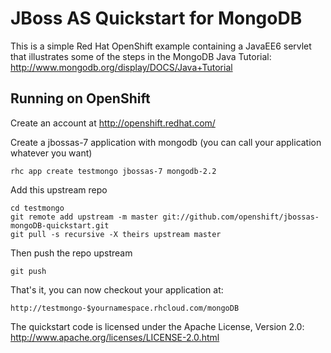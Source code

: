 JBoss AS Quickstart for MongoDB
===============================

This is a simple Red Hat OpenShift example containing a JavaEE6
servlet that illustrates some of the steps in the MongoDB Java
Tutorial: <http://www.mongodb.org/display/DOCS/Java+Tutorial>



Running on OpenShift
----------------------------

Create an account at http://openshift.redhat.com/

Create a jbossas-7 application with mongodb (you can call your application whatever you want)

    rhc app create testmongo jbossas-7 mongodb-2.2

Add this upstream repo

    cd testmongo
    git remote add upstream -m master git://github.com/openshift/jbossas-mongoDB-quickstart.git
    git pull -s recursive -X theirs upstream master

Then push the repo upstream

    git push

That's it, you can now checkout your application at:

    http://testmongo-$yournamespace.rhcloud.com/mongoDB


The quickstart code is licensed under the Apache License, Version 2.0:
http://www.apache.org/licenses/LICENSE-2.0.html

